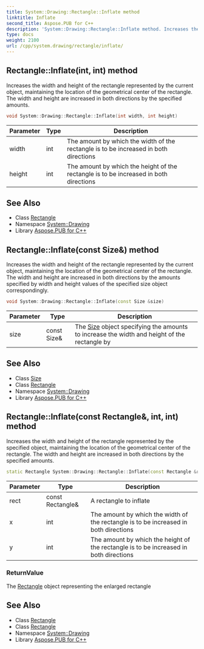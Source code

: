 ```yaml
---
title: System::Drawing::Rectangle::Inflate method
linktitle: Inflate
second_title: Aspose.PUB for C++
description: 'System::Drawing::Rectangle::Inflate method. Increases the width and height of the rectangle represented by the current object, maintaining the location of the geometrical center of the rectangle. The width and height are increased in both directions by the specified amounts in C++.'
type: docs
weight: 2100
url: /cpp/system.drawing/rectangle/inflate/
---
```

## Rectangle::Inflate(int, int) method


Increases the width and height of the rectangle represented by the current object, maintaining the location of the geometrical center of the rectangle. The width and height are increased in both directions by the specified amounts.

```cpp
void System::Drawing::Rectangle::Inflate(int width, int height)
```


| Parameter | Type | Description |
| --- | --- | --- |
| width | int | The amount by which the width of the rectangle is to be increased in both directions |
| height | int | The amount by which the height of the rectangle is to be increased in both directions |

## See Also

* Class [Rectangle](../)
* Namespace [System::Drawing](../../)
* Library [Aspose.PUB for C++](../../../)
## Rectangle::Inflate(const Size\&) method


Increases the width and height of the rectangle represented by the current object, maintaining the location of the geometrical center of the rectangle. The width and height are increased in both directions by the amounts specified by width and height values of the specified size object correspondingly.

```cpp
void System::Drawing::Rectangle::Inflate(const Size &size)
```


| Parameter | Type | Description |
| --- | --- | --- |
| size | const Size\& | The [Size](../../size/) object specifying the amounts to increase the width and height of the rectangle by |

## See Also

* Class [Size](../../size/)
* Class [Rectangle](../)
* Namespace [System::Drawing](../../)
* Library [Aspose.PUB for C++](../../../)
## Rectangle::Inflate(const Rectangle\&, int, int) method


Increases the width and height of the rectangle represented by the specified object, maintaining the location of the geometrical center of the rectangle. The width and height are increased in both directions by the specified amounts.

```cpp
static Rectangle System::Drawing::Rectangle::Inflate(const Rectangle &rect, int x, int y)
```


| Parameter | Type | Description |
| --- | --- | --- |
| rect | const Rectangle\& | A rectangle to inflate |
| x | int | The amount by which the width of the rectangle is to be increased in both directions |
| y | int | The amount by which the height of the rectangle is to be increased in both directions |

### ReturnValue

The [Rectangle](../) object representing the enlarged rectangle

## See Also

* Class [Rectangle](../)
* Class [Rectangle](../)
* Namespace [System::Drawing](../../)
* Library [Aspose.PUB for C++](../../../)
